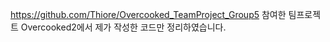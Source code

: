 https://github.com/Thiore/Overcooked_TeamProject_Group5
참여한 팀프로젝트 Overcooked2에서 제가 작성한 코드만 정리하였습니다.
